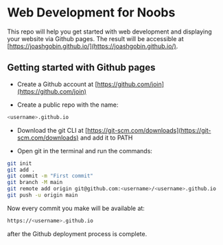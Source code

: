 # Web Development for Noobs
This repo will help you get started with web development and displaying your website via Github pages. The result will be accessible at [https://joashgobin.github.io/](https://joashgobin.github.io/).

## Getting started with Github pages
- Create a Github account at [https://github.com/join](https://github.com/join)

- Create a public repo with the name:
```sh
<username>.github.io
```

- Download the git CLI at [https://git-scm.com/downloads](https://git-scm.com/downloads) and add it to PATH

- Open git in the terminal and run the commands:
```sh
git init
git add .
git commit -m "First commit"
git branch -M main
git remote add origin git@github.com:<username>/<username>.github.io
git push -u origin main
```

Now every commit you make will be available at:
```sh
https://<username>.github.io
```

after the Github deployment process is complete.